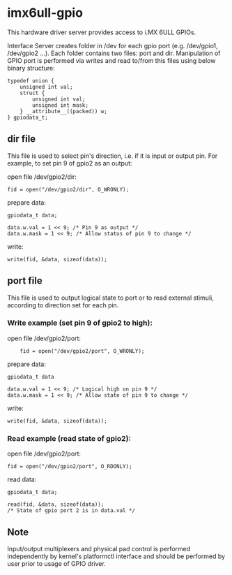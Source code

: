 # imx6ull-gpio
This hardware driver server provides access to i.MX 6ULL GPIOs.

Interface
Server creates folder in /dev for each gpio port (e.g. /dev/gpio1, /dev/gpio2 ...). Each folder contains two files: port and dir. Manipulation of GPIO port is performed via writes and read to/from this files using below binary structure:

    typedef union {
        unsigned int val;
        struct {
            unsigned int val;
            unsigned int mask;
        } __attribute__((packed)) w;
    } gpiodata_t;

## dir file
This file is used to select pin's direction, i.e. if it is input or output pin. For example, to set pin 9 of gpio2 as an output:

open file /dev/gpio2/dir:

    fid = open("/dev/gpio2/dir", O_WRONLY);

prepare data:

    gpiodata_t data;

    data.w.val = 1 << 9; /* Pin 9 as output */
    data.w.mask = 1 << 9; /* Allow status of pin 9 to change */

write:

    write(fid, &data, sizeof(data));

## port file
This file is used to output logical state to port or to read external stimuli, according to direction set for each pin.

### Write example (set pin 9 of gpio2 to high):

open file /dev/gpio2/port:

        fid = open("/dev/gpio2/port", O_WRONLY);

prepare data:

    gpiodata_t data

    data.w.val = 1 << 9; /* Logical high on pin 9 */
    data.w.mask = 1 << 9; /* Allow state of pin 9 to change */

write:

    write(fid, &data, sizeof(data));

### Read example (read state of gpio2):

open file /dev/gpio2/port:

    fid = open("/dev/gpio2/port", O_RDONLY);
    
read data:

    gpiodata_t data;

    read(fid, &data, sizeof(data));
    /* State of gpio port 2 is in data.val */

## Note

Input/output multiplexers and physical pad control is performed independently by kernel's platformctl interface and should be performed by user prior to usage of GPIO driver.
